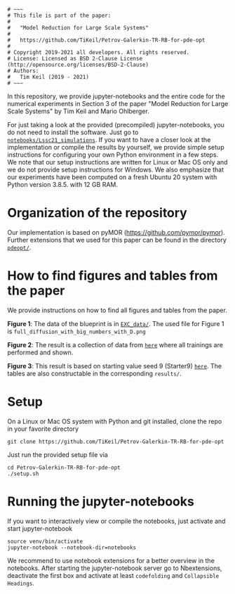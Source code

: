 ```
# ~~~
# This file is part of the paper:
#
#   "Model Reduction for Large Scale Systems"
#
#   https://github.com/TiKeil/Petrov-Galerkin-TR-RB-for-pde-opt
#
# Copyright 2019-2021 all developers. All rights reserved.
# License: Licensed as BSD 2-Clause License (http://opensource.org/licenses/BSD-2-Clause)
# Authors:
#   Tim Keil (2019 - 2021)
# ~~~
```

In this repository, we provide jupyter-notebooks and the entire code for the numerical experiments in Section 3 of the paper 
"Model Reduction for Large Scale Systems"
by Tim Keil and Mario Ohlberger. 

For just taking a look at the provided (precompiled) jupyter-notebooks, you do not need to install the software.
Just go to [`notebooks/Lssc21_simulations`](https://github.com/TiKeil/Petrov-Galerkin-TR-RB-for-pde-opt/tree/master/notebooks).
If you want to have a closer look at the implementation or compile the results by
yourself, we provide simple setup instructions for configuring your own Python environment in a few steps.
We note that our setup instructions are written for Linux or Mac OS only and we do not provide setup instructions for Windows.
We also emphasize that our experiments have been computed on a fresh Ubuntu 20 system with Python version 3.8.5. with 12 GB RAM. 

# Organization of the repository

Our implementation is based on pyMOR (https://github.com/pymor/pymor).
Further extensions that we used for this paper can be found in the directory [`pdeopt/`](https://github.com/TiKeil/Petrov-Galerkin-TR-RB-for-pde-opt/tree/master/pdeopt). 

# How to find figures and tables from the paper

We provide instructions on how to find all figures and tables from the paper. 

**Figure 1**: The data of the blueprint is in [`EXC_data/`](https://github.com/TiKeil/Petrov-Galerkin-TR-RB-for-pde-opt/tree/master/EXC_data). 
The used file for Figure 1 is `full_diffusion_with_big_numbers_with_D.png`

**Figure 2**: The result is a collection of data from 
[`here`](https://github.com/TiKeil/Petrov-Galerkin-TR-RB-for-pde-opt/blob/master/notebooks/Lssc21_simulations/estimator_study/) where all trainings are performed and shown. 

**Figure 3**: This result is based on starting value seed 9 (Starter9)
[`here`](https://github.com/TiKeil/Petrov-Galerkin-TR-RB-for-pde-opt/blob/master/notebooks/Lssc21_simulations/optimization_results/). 
The tables are also constructable in the corresponding `results/`.

# Setup

On a Linux or Mac OS system with Python and git installed, clone
the repo in your favorite directory

```
git clone https://github.com/TiKeil/Petrov-Galerkin-TR-RB-for-pde-opt
```

Just run the provided setup file via 

```
cd Petrov-Galerkin-TR-RB-for-pde-opt
./setup.sh
```

# Running the jupyter-notebooks

If you want to interactively view or compile the notebooks, just activate and start jupyter-notebook 

```
source venv/bin/activate
jupyter-notebook --notebook-dir=notebooks
```

We recommend to use notebook extensions for a better overview in the notebooks.
After starting the jupyter-notebook server go to Nbextensions, deactivate the first box and activate at least `codefolding` and `Collapsible Headings`. 

